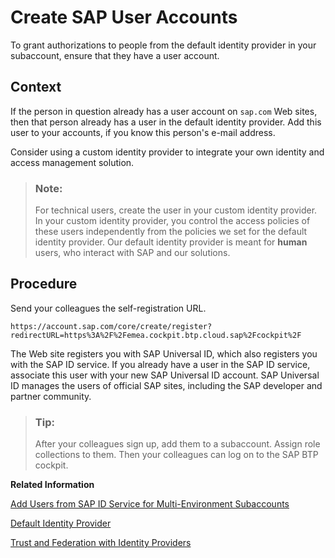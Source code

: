 <!-- loioebe42f6900384c75bb7def32c011fa40 -->

# Create SAP User Accounts

To grant authorizations to people from the default identity provider in your subaccount, ensure that they have a user account.



## Context

If the person in question already has a user account on `sap.com` Web sites, then that person already has a user in the default identity provider. Add this user to your accounts, if you know this person's e-mail address.

Consider using a custom identity provider to integrate your own identity and access management solution.

> ### Note:  
> For technical users, create the user in your custom identity provider. In your custom identity provider, you control the access policies of these users independently from the policies we set for the default identity provider. Our default identity provider is meant for **human** users, who interact with SAP and our solutions.



## Procedure

Send your colleagues the self-registration URL.

`https://account.sap.com/core/create/register?redirectURL=https%3A%2F%2Femea.cockpit.btp.cloud.sap%2Fcockpit%2F`

The Web site registers you with SAP Universal ID, which also registers you with the SAP ID service. If you already have a user in the SAP ID service, associate this user with your new SAP Universal ID account. SAP Universal ID manages the users of official SAP sites, including the SAP developer and partner community.

> ### Tip:  
> After your colleagues sign up, add them to a subaccount. Assign role collections to them. Then your colleagues can log on to the SAP BTP cockpit.

**Related Information**  


[Add Users from SAP ID Service for Multi-Environment Subaccounts](add-users-from-sap-id-service-for-multi-environment-subaccounts-760ab77.md "Before you can assign role collection to a user from SAP ID service, ensure that this user exists in your subaccount.")

[Default Identity Provider](default-identity-provider-d6a8db7.md "SAP ID service is the default identity provider for both platform users and business users (in applications) at SAP BTP. You can start using it without further configuration.")

[Trust and Federation with Identity Providers](trust-and-federation-with-identity-providers-cb1bc8f.md "")

